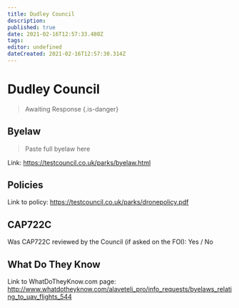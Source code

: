 ```yaml
---
title: Dudley Council
description: 
published: true
date: 2021-02-16T12:57:33.480Z
tags: 
editor: undefined
dateCreated: 2021-02-16T12:57:30.314Z
---
```


# Dudley Council
>  Awaiting Response
> {.is-danger}

## Byelaw
> Paste full byelaw here

Link:
https://testcouncil.co.uk/parks/byelaw.html

## Policies
Link to policy:
https://testcouncil.co.uk/parks/dronepolicy.pdf

## CAP722C

Was CAP722C reviewed by the Council (if asked on the FOI): Yes / No

## What Do They Know

Link to WhatDoTheyKnow.com page:
http://www.whatdotheyknow.com/alaveteli_pro/info_requests/byelaws_relating_to_uav_flights_544

